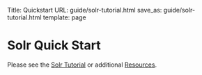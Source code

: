 Title: Quickstart
URL: guide/solr-tutorial.html
save_as: guide/solr-tutorial.html
template: page

<!-- As of 2 Oct 2017, this page now automatically redirects to
        the Solr Reference Guide page /guide/solr-tutorial.html -->

# Solr Quick Start

Please see the [Solr Tutorial](https://solr.apache.org/guide/solr-tutorial.html) or additional [Resources](/resources.html).
